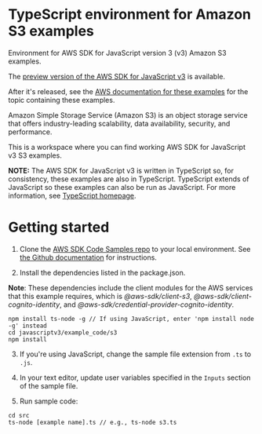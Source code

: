 # TypeScript environment for Amazon S3 examples
Environment for AWS SDK for JavaScript version 3 (v3) Amazon S3 examples. 

The [preview version of the AWS SDK for JavaScript v3](https://github.com/aws/aws-sdk-js-v3) is available. 

After it's released, see the [AWS documentation for these examples](https://docs.aws.amazon.com/sdk-for-javascript/v3/developer-guide/s3-examples.html) for the topic containing these examples.

Amazon Simple Storage Service (Amazon S3) is an object storage service that offers industry-leading scalability, data availability, security, and performance.

This is a workspace where you can find working AWS SDK for JavaScript v3 S3 examples. 

**NOTE:** The AWS SDK for JavaScript v3 is written in TypeScript so, for consistency, these examples are also in TypeScript. TypeScript extends of JavaScript so these examples can also be run as JavaScript. For more information, see [TypeScript homepage](https://www.typescriptlang.org/).


# Getting started

1. Clone the [AWS SDK Code Samples repo](https://github.com/awsdocs/aws-doc-sdk-examples) to your local environment. See [the Github documentation](https://docs.github.com/en/github/creating-cloning-and-archiving-repositories/cloning-a-repository) for instructions.

2. Install the dependencies listed in the package.json.

**Note**: These dependencies include the client modules for the AWS services that this example requires, 
which is *@aws-sdk/client-s3*, *@aws-sdk/client-cognito-identity*, and 
*@aws-sdk/credential-provider-cognito-identity*.
```
npm install ts-node -g // If using JavaScript, enter 'npm install node -g' instead
cd javascriptv3/example_code/s3
npm install
```
3. If you're using JavaScript, change the sample file extension from ```.ts``` to ```.js```.


4. In your text editor, update user variables specified in the ```Inputs``` section of the sample file.

5. Run sample code:
```
cd src
ts-node [example name].ts // e.g., ts-node s3.ts
```

